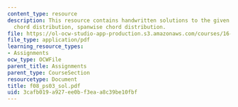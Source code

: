 ```yaml
---
content_type: resource
description: This resource contains handwritten solutions to the given problem on
  chord distribution, spanwise chord distribution.
file: https://ol-ocw-studio-app-production.s3.amazonaws.com/courses/16-01-unified-engineering-i-ii-iii-iv-fall-2005-spring-2006/3cafb019a927ee0bf3eaa8c39be10fbf_f08_ps03_sol.pdf
file_type: application/pdf
learning_resource_types:
- Assignments
ocw_type: OCWFile
parent_title: Assignments
parent_type: CourseSection
resourcetype: Document
title: f08_ps03_sol.pdf
uid: 3cafb019-a927-ee0b-f3ea-a8c39be10fbf
---
```

